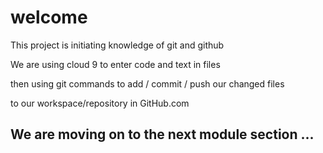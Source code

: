  # welcome
 
 This project is initiating knowledge of git and github
 
 We are using cloud 9 to enter code and text in files
 
 then using git commands to add / commit / push our changed files
 
 to our workspace/repository in GitHub.com 
 
 ## We are moving on to the next module section ...
 
 